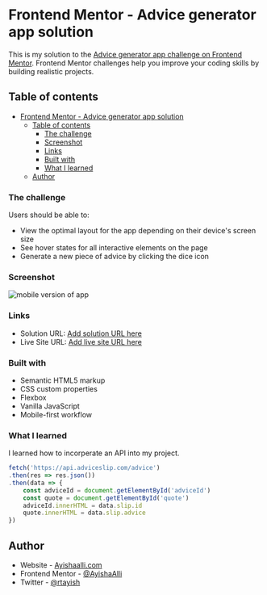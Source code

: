 # Frontend Mentor - Advice generator app solution

This is my solution to the [Advice generator app challenge on Frontend Mentor](https://advicegeneratorappbyayisha.netlify.app/). Frontend Mentor challenges help you improve your coding skills by building realistic projects.

## Table of contents

- [Frontend Mentor - Advice generator app solution](#frontend-mentor---advice-generator-app-solution)
  - [Table of contents](#table-of-contents)
    - [The challenge](#the-challenge)
    - [Screenshot](#screenshot)
    - [Links](#links)
    - [Built with](#built-with)
    - [What I learned](#what-i-learned)
  - [Author](#author)

### The challenge

Users should be able to:

- View the optimal layout for the app depending on their device's screen size
- See hover states for all interactive elements on the page
- Generate a new piece of advice by clicking the dice icon

### Screenshot

![mobile version of app](../advice-generator-app/images/mobile.png)

### Links

- Solution URL: [Add solution URL here](https://your-solution-url.com)
- Live Site URL: [Add live site URL here](https://your-live-site-url.com)

### Built with

- Semantic HTML5 markup
- CSS custom properties
- Flexbox
- Vanilla JavaScript
- Mobile-first workflow

### What I learned

I learned how to incorperate an API into my project.

```js
fetch('https://api.adviceslip.com/advice')
.then(res => res.json())
.then(data => {
    const adviceId = document.getElementById('adviceId')
    const quote = document.getElementById('quote')
    adviceId.innerHTML = data.slip.id
    quote.innerHTML = data.slip.advice
})
```

## Author

- Website - [Ayishaalli.com](https://www.ayishaalli.com/)
- Frontend Mentor - [@AyishaAlli](https://www.frontendmentor.io/profile/AyishaAlli)
- Twitter - [@rtayish](https://www.twitter.com/rtayish)
  